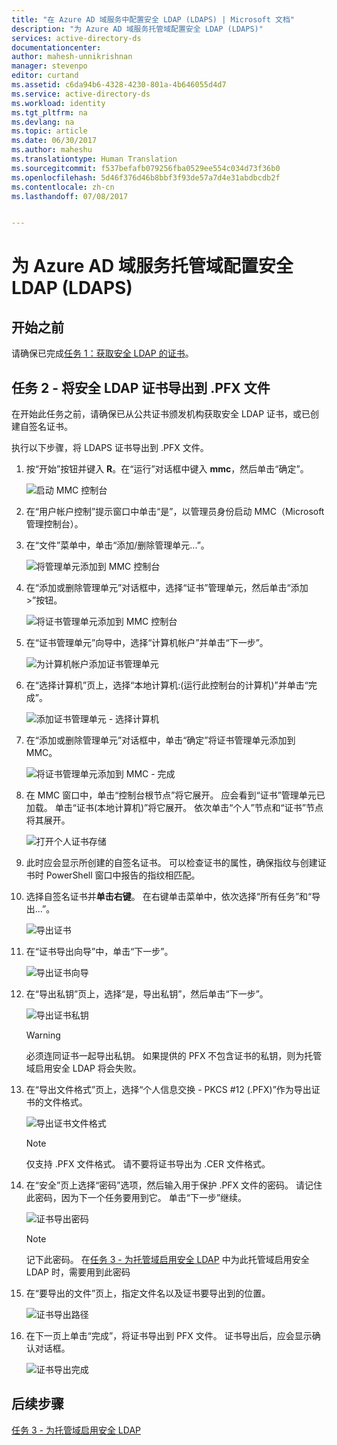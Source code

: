 ```yaml
---
title: "在 Azure AD 域服务中配置安全 LDAP (LDAPS) | Microsoft 文档"
description: "为 Azure AD 域服务托管域配置安全 LDAP (LDAPS)"
services: active-directory-ds
documentationcenter: 
author: mahesh-unnikrishnan
manager: stevenpo
editor: curtand
ms.assetid: c6da94b6-4328-4230-801a-4b646055d4d7
ms.service: active-directory-ds
ms.workload: identity
ms.tgt_pltfrm: na
ms.devlang: na
ms.topic: article
ms.date: 06/30/2017
ms.author: maheshu
ms.translationtype: Human Translation
ms.sourcegitcommit: f537befafb079256fba0529ee554c034d73f36b0
ms.openlocfilehash: 5d46f376d46b8bbf3f93de57a7d4e31abdbcdb2f
ms.contentlocale: zh-cn
ms.lasthandoff: 07/08/2017


---
```

# <a name="configure-secure-ldap-ldaps-for-an-azure-ad-domain-services-managed-domain"></a>为 Azure AD 域服务托管域配置安全 LDAP (LDAPS)

## <a name="before-you-begin"></a>开始之前
请确保已完成[任务 1：获取安全 LDAP 的证书](active-directory-ds-admin-guide-configure-secure-ldap.md)。


## <a name="task-2---export-the-secure-ldap-certificate-to-a-pfx-file"></a>任务 2 - 将安全 LDAP 证书导出到 .PFX 文件
在开始此任务之前，请确保已从公共证书颁发机构获取安全 LDAP 证书，或已创建自签名证书。

执行以下步骤，将 LDAPS 证书导出到 .PFX 文件。

1. 按“开始”按钮并键入 **R**。在“运行”对话框中键入 **mmc**，然后单击“确定”。

    ![启动 MMC 控制台](./media/active-directory-domain-services-admin-guide/secure-ldap-start-run.png)
2. 在“用户帐户控制”提示窗口中单击“是”，以管理员身份启动 MMC（Microsoft 管理控制台）。
3. 在“文件”菜单中，单击“添加/删除管理单元...”。

    ![将管理单元添加到 MMC 控制台](./media/active-directory-domain-services-admin-guide/secure-ldap-add-snapin.png)
4. 在“添加或删除管理单元”对话框中，选择“证书”管理单元，然后单击“添加 >”按钮。

    ![将证书管理单元添加到 MMC 控制台](./media/active-directory-domain-services-admin-guide/secure-ldap-add-certificates-snapin.png)
5. 在“证书管理单元”向导中，选择“计算机帐户”并单击“下一步”。

    ![为计算机帐户添加证书管理单元](./media/active-directory-domain-services-admin-guide/secure-ldap-add-certificates-computer-account.png)
6. 在“选择计算机”页上，选择“本地计算机:(运行此控制台的计算机)”并单击“完成”。

    ![添加证书管理单元 - 选择计算机](./media/active-directory-domain-services-admin-guide/secure-ldap-add-certificates-local-computer.png)
7. 在“添加或删除管理单元”对话框中，单击“确定”将证书管理单元添加到 MMC。

    ![将证书管理单元添加到 MMC - 完成](./media/active-directory-domain-services-admin-guide/secure-ldap-add-certificates-snapin-done.png)
8. 在 MMC 窗口中，单击“控制台根节点”将它展开。 应会看到“证书”管理单元已加载。 单击“证书(本地计算机)”将它展开。 依次单击“个人”节点和“证书”节点将其展开。

    ![打开个人证书存储](./media/active-directory-domain-services-admin-guide/secure-ldap-open-personal-store.png)
9. 此时应会显示所创建的自签名证书。 可以检查证书的属性，确保指纹与创建证书时 PowerShell 窗口中报告的指纹相匹配。
10. 选择自签名证书并**单击右键**。 在右键单击菜单中，依次选择“所有任务”和“导出...”。

    ![导出证书](./media/active-directory-domain-services-admin-guide/secure-ldap-export-cert.png)
11. 在“证书导出向导”中，单击“下一步”。

    ![导出证书向导](./media/active-directory-domain-services-admin-guide/secure-ldap-export-cert-wizard.png)
12. 在“导出私钥”页上，选择“是，导出私钥”，然后单击“下一步”。

    ![导出证书私钥](./media/active-directory-domain-services-admin-guide/secure-ldap-export-private-key.png)

    > [!WARNING]
    > 必须连同证书一起导出私钥。 如果提供的 PFX 不包含证书的私钥，则为托管域启用安全 LDAP 将会失败。
    >
    >
13. 在“导出文件格式”页上，选择“个人信息交换 - PKCS #12 (.PFX)”作为导出证书的文件格式。

    ![导出证书文件格式](./media/active-directory-domain-services-admin-guide/secure-ldap-export-to-pfx.png)

    > [!NOTE]
    > 仅支持 .PFX 文件格式。 请不要将证书导出为 .CER 文件格式。
    >
    >
14. 在“安全”页上选择“密码”选项，然后输入用于保护 .PFX 文件的密码。 请记住此密码，因为下一个任务要用到它。 单击“下一步”继续。

    ![证书导出密码 ](./media/active-directory-domain-services-admin-guide/secure-ldap-export-select-password.png)

    > [!NOTE]
    > 记下此密码。 在[任务 3 - 为托管域启用安全 LDAP](active-directory-ds-admin-guide-configure-secure-ldap-enable-ldaps.md) 中为此托管域启用安全 LDAP 时，需要用到此密码
    >
    >
15. 在“要导出的文件”页上，指定文件名以及证书要导出到的位置。

    ![证书导出路径](./media/active-directory-domain-services-admin-guide/secure-ldap-export-select-path.png)
16. 在下一页上单击“完成”，将证书导出到 PFX 文件。 证书导出后，应会显示确认对话框。

    ![证书导出完成](./media/active-directory-domain-services-admin-guide/secure-ldap-exported-as-pfx.png)


## <a name="next-step"></a>后续步骤
[任务 3 - 为托管域启用安全 LDAP](active-directory-ds-admin-guide-configure-secure-ldap-enable-ldaps.md)


